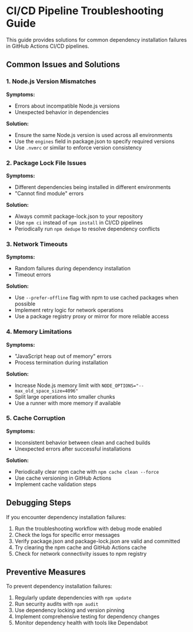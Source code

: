 # CI/CD Pipeline Troubleshooting Guide

This guide provides solutions for common dependency installation failures in GitHub Actions CI/CD pipelines.

## Common Issues and Solutions

### 1. Node.js Version Mismatches

**Symptoms:**
- Errors about incompatible Node.js versions
- Unexpected behavior in dependencies

**Solution:**
- Ensure the same Node.js version is used across all environments
- Use the `engines` field in package.json to specify required versions
- Use `.nvmrc` or similar to enforce version consistency

### 2. Package Lock File Issues

**Symptoms:**
- Different dependencies being installed in different environments
- "Cannot find module" errors

**Solution:**
- Always commit package-lock.json to your repository
- Use `npm ci` instead of `npm install` in CI/CD pipelines
- Periodically run `npm dedupe` to resolve dependency conflicts

### 3. Network Timeouts

**Symptoms:**
- Random failures during dependency installation
- Timeout errors

**Solution:**
- Use `--prefer-offline` flag with npm to use cached packages when possible
- Implement retry logic for network operations
- Use a package registry proxy or mirror for more reliable access

### 4. Memory Limitations

**Symptoms:**
- "JavaScript heap out of memory" errors
- Process termination during installation

**Solution:**
- Increase Node.js memory limit with `NODE_OPTIONS="--max_old_space_size=4096"`
- Split large operations into smaller chunks
- Use a runner with more memory if available

### 5. Cache Corruption

**Symptoms:**
- Inconsistent behavior between clean and cached builds
- Unexpected errors after successful installations

**Solution:**
- Periodically clear npm cache with `npm cache clean --force`
- Use cache versioning in GitHub Actions
- Implement cache validation steps

## Debugging Steps

If you encounter dependency installation failures:

1. Run the troubleshooting workflow with debug mode enabled
2. Check the logs for specific error messages
3. Verify package.json and package-lock.json are valid and committed
4. Try clearing the npm cache and GitHub Actions cache
5. Check for network connectivity issues to npm registry

## Preventive Measures

To prevent dependency installation failures:

1. Regularly update dependencies with `npm update`
2. Run security audits with `npm audit`
3. Use dependency locking and version pinning
4. Implement comprehensive testing for dependency changes
5. Monitor dependency health with tools like Dependabot
